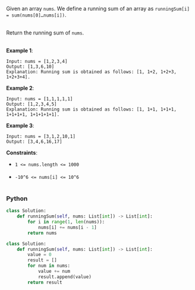 Given an array `nums`. We define a running sum of an array as `runningSum[i] = sum(nums[0]…nums[i])`.<br><br>

Return the running sum of `nums`.<br><br>

**Example 1**:<br>
```
Input: nums = [1,2,3,4]
Output: [1,3,6,10]
Explanation: Running sum is obtained as follows: [1, 1+2, 1+2+3, 1+2+3+4].
```

**Example 2**:<br>
```
Input: nums = [1,1,1,1,1]
Output: [1,2,3,4,5]
Explanation: Running sum is obtained as follows: [1, 1+1, 1+1+1, 1+1+1+1, 1+1+1+1+1].
```
**Example 3**:<br>
```
Input: nums = [3,1,2,10,1]
Output: [3,4,6,16,17]
```

**Constraints**:<br>

* `1 <= nums.length <= 1000`<br><br>
* `-10^6 <= nums[i] <= 10^6`<br><br>


### Python
```python
class Solution:
    def runningSum(self, nums: List[int]) -> List[int]:
        for i in range(1, len(nums)):
            nums[i] += nums[i - 1]
        return nums
```

```python
class Solution:
    def runningSum(self, nums: List[int]) -> List[int]:
        value = 0
        result = []
        for num in nums:
            value += num
            result.append(value)
        return result
```
